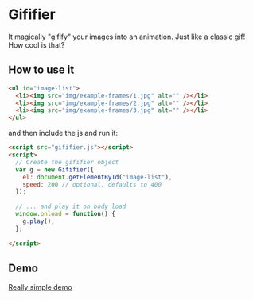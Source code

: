 # Gififier
It magically "gifify" your images into an animation. Just like a classic gif! How cool is that?

## How to use it

``` html
<ul id="image-list">
  <li><img src="img/example-frames/1.jpg" alt="" /></li>
  <li><img src="img/example-frames/2.jpg" alt="" /></li>
  <li><img src="img/example-frames/3.jpg" alt="" /></li>
</ul>
```

and then include the js and run it:

``` html
<script src="gififier.js"></script>
<script>
  // Create the gififier object
  var g = new Gififier({
    el: document.getElementById("image-list"),
    speed: 200 // optional, defaults to 400
  });
  
  // ... and play it on body load
  window.onload = function() {
    g.play();
  };
  
</script>
```

## Demo
[Really simple demo](http://blmstr.github.com/gififier/)